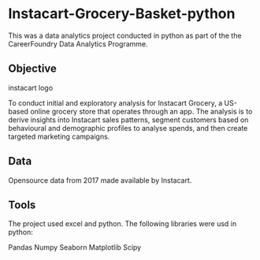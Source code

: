 # Instacart-Grocery-Basket-python

This was a data analytics project conducted in python as part of the the CareerFoundry Data Analytics Programme.

## Objective

instacart logo

To conduct initial and exploratory analysis for Instacart Grocery, a US-based online grocery store that operates through an app. The analysis is to derive insights into Instacart sales patterns, segment customers based on behavioural and demographic profiles to analyse spends, and then create targeted marketing campaigns.

## Data

Opensource data from 2017 made available by Instacart.

## Tools

The project used excel and python. The following libraries were usd in python:

Pandas
Numpy
Seaborn
Matplotlib
Scipy
